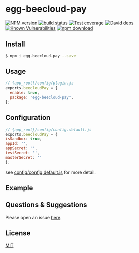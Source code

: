 # egg-beecloud-pay

[![NPM version][npm-image]][npm-url]
[![build status][travis-image]][travis-url]
[![Test coverage][codecov-image]][codecov-url]
[![David deps][david-image]][david-url]
[![Known Vulnerabilities][snyk-image]][snyk-url]
[![npm download][download-image]][download-url]

[npm-image]: https://img.shields.io/npm/v/egg-beecloud-pay.svg?style=flat-square
[npm-url]: https://npmjs.org/package/egg-beecloud-pay
[travis-image]: https://img.shields.io/travis/eggjs/egg-beecloud-pay.svg?style=flat-square
[travis-url]: https://travis-ci.org/eggjs/egg-beecloud-pay
[codecov-image]: https://img.shields.io/codecov/c/github/eggjs/egg-beecloud-pay.svg?style=flat-square
[codecov-url]: https://codecov.io/github/eggjs/egg-beecloud-pay?branch=master
[david-image]: https://img.shields.io/david/eggjs/egg-beecloud-pay.svg?style=flat-square
[david-url]: https://david-dm.org/eggjs/egg-beecloud-pay
[snyk-image]: https://snyk.io/test/npm/egg-beecloud-pay/badge.svg?style=flat-square
[snyk-url]: https://snyk.io/test/npm/egg-beecloud-pay
[download-image]: https://img.shields.io/npm/dm/egg-beecloud-pay.svg?style=flat-square
[download-url]: https://npmjs.org/package/egg-beecloud-pay

<!--
Description here.
-->

## Install

```bash
$ npm i egg-beecloud-pay --save
```

## Usage

```js
// {app_root}/config/plugin.js
exports.beecloudPay = {
  enable: true,
  package: 'egg-beecloud-pay',
};
```

## Configuration

```js
// {app_root}/config/config.default.js
exports.beecloudPay = {
isSandbox: true,
appId: '',
appSecret: '',
testSecret: '',
masterSecret: ''
};
```

see [config/config.default.js](config/config.default.js) for more detail.

## Example

<!-- example here -->

## Questions & Suggestions

Please open an issue [here](https://github.com/eggjs/egg/issues).

## License

[MIT](LICENSE)
